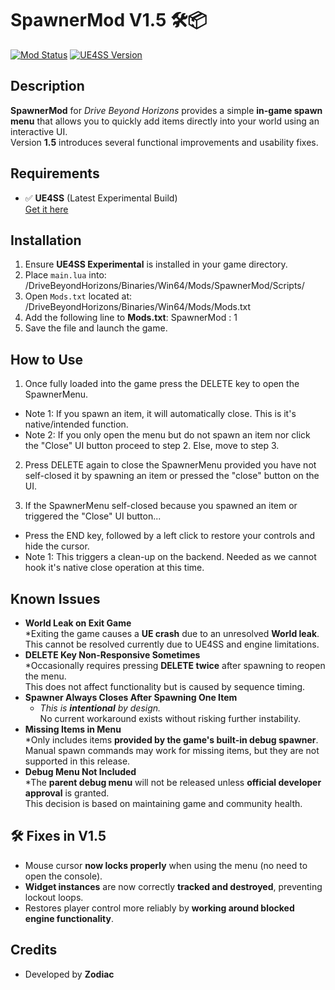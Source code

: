 # SpawnerMod V1.5 🛠️📦

[![Mod Status](https://img.shields.io/badge/status-active-brightgreen)](https://github.com/ZodiacLoneWolf/SpawnerMod)
[![UE4SS Version](https://img.shields.io/badge/UE4SS-experimental-blue)](https://github.com/UE4SS/UE4SS)

## Description

**SpawnerMod** for *Drive Beyond Horizons* provides a simple **in-game spawn menu** that allows you to quickly add items directly into your world using an interactive UI.  
Version **1.5** introduces several functional improvements and usability fixes.

## Requirements

- ✅ **UE4SS** (Latest Experimental Build)  
  [Get it here](https://github.com/UE4SS/UE4SS)

## Installation

1. Ensure **UE4SS Experimental** is installed in your game directory.
2. Place `main.lua` into: <YourGameDirectory>/DriveBeyondHorizons/Binaries/Win64/Mods/SpawnerMod/Scripts/
3. Open `Mods.txt` located at: <YourGameDirectory>/DriveBeyondHorizons/Binaries/Win64/Mods/Mods.txt
4. Add the following line to **Mods.txt**: SpawnerMod : 1
5. Save the file and launch the game.

## How to Use
1. Once fully loaded into the game press the DELETE key to open the SpawnerMenu. 

- Note 1: If you spawn an item, it will automatically close. This is it's native/intended function.
- Note 2: If you only open the menu but do not spawn an item nor click the "Close" UI button proceed to step 2. Else, move to step 3.

2. Press DELETE again to close the SpawnerMenu provided you have not self-closed it by spawning an item or pressed the "close" button on the UI.

3. If the SpawnerMenu self-closed because you spawned an item or triggered the "Close" UI button...
 -  Press the END key, followed by a left click to restore your controls and hide the cursor.
 -  Note 1: This triggers a clean-up on the backend. Needed as we cannot hook it's native close operation at this time.

## Known Issues

- **World Leak on Exit Game**  
    *Exiting the game causes a **UE crash** due to an unresolved **World leak**.  
 This cannot be resolved currently due to UE4SS and engine limitations.
- **DELETE Key Non-Responsive Sometimes**  
    *Occasionally requires pressing **DELETE twice** after spawning to reopen the menu.  
 This does not affect functionality but is caused by sequence timing.
- **Spawner Always Closes After Spawning One Item**  
    * _This is **intentional** by design._  
 No current workaround exists without risking further instability.
- **Missing Items in Menu**  
    *Only includes items **provided by the game's built-in debug spawner**.  
 Manual spawn commands may work for missing items, but they are not supported in this release.
- **Debug Menu Not Included**  
    *The **parent debug menu** will not be released unless **official developer approval** is granted.  
 This decision is based on maintaining game and community health.

## 🛠️ Fixes in V1.5

- Mouse cursor **now locks properly** when using the menu (no need to open the console).
- **Widget instances** are now correctly **tracked and destroyed**, preventing lockout loops.
- Restores player control more reliably by **working around blocked engine functionality**.

## Credits

- Developed by **Zodiac**



